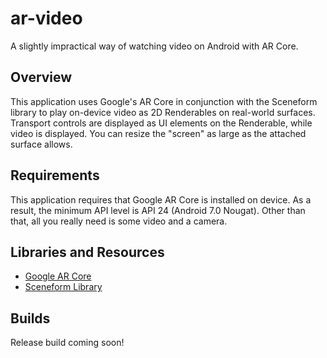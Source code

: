 # ar-video
A slightly impractical way of watching video on Android with AR Core. 

## Overview
This application uses Google's AR Core in conjunction with the Sceneform library to play on-device video as 2D Renderables on real-world surfaces. Transport controls are displayed as UI elements on the Renderable, while video is displayed. You can resize the "screen" as large as the attached surface allows. 

## Requirements
This application requires that Google AR Core is installed on device. As a result, the minimum API level is API 24 (Android 7.0 Nougat). Other than that, all you really need is some video and a camera.

## Libraries and Resources
* [Google AR Core](https://developers.google.com/ar/discover/) 
* [Sceneform Library](https://developers.google.com/ar/develop/java/sceneform/)

## Builds
Release build coming soon!

